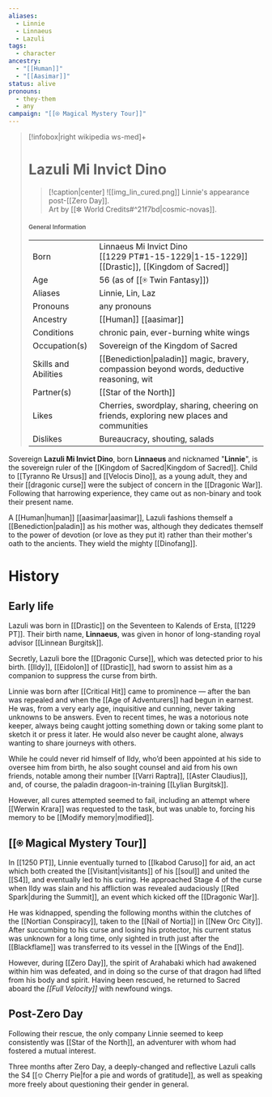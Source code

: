 ```yaml
---
aliases:
  - Linnie
  - Linnaeus
  - Lazuli
tags:
  - character
ancestry:
  - "[[Human]]"
  - "[[Aasimar]]"
status: alive
pronouns:
  - they-them
  - any
campaign: "[[⍟ Magical Mystery Tour]]"
---
```

>[!infobox|right wikipedia ws-med]+
># Lazuli Mi Invict Dino
>>[!caption|center]
>>![[img_lin_cured.png]]
>>Linnie's appearance post-[[Zero Day]].<br>Art by [[✼ World Credits#^21f7bd|cosmic-novas]].
>#### <small>General Information</small>
>| | |
>| --- | --- |
>| Born | Linnaeus Mi Invict Dino<br>[[1229 PT#1-15-1229\|1-15-1229]]<br>[[Drastic]], [[Kingdom of Sacred]]|
>| Age | 56 (as of [[⍟ Twin Fantasy]]) |
>| Aliases | Linnie, Lin, Laz |
>| Pronouns | any pronouns |
>| Ancestry | [[Human]] [[aasimar]] |
>| Conditions | chronic pain, ever-burning white wings |
>| Occupation(s) | Sovereign of the Kingdom of Sacred |
>| Skills and Abilities | [[Benediction\|paladin]] magic, bravery, compassion beyond words, deductive reasoning, wit |
>| Partner(s) | [[Star of the North]] |
>| Likes | Cherries, swordplay, sharing, cheering on friends, exploring new places and communities |
>| Dislikes | Bureaucracy, shouting, salads |

Sovereign **Lazuli Mi Invict Dino**, born **Linnaeus** and nicknamed "**Linnie**", is the sovereign ruler of the [[Kingdom of Sacred|Kingdom of Sacred]]. Child to [[Tyranno Re Ursus]] and [[Velocis Dino]], as a young adult, they and their [[dragonic curse]] were the subject of concern in the [[Dragonic War]]. Following that harrowing experience, they came out as non-binary and took their present name.

A [[Human|human]] [[aasimar|aasimar]], Lazuli fashions themself a [[Benediction|paladin]] as his mother was, although they dedicates themself to the power of devotion (or love as they put it) rather than their mother's oath to the ancients. They wield the mighty [[Dinofang]].

# History
## Early life
Lazuli was born in [[Drastic]] on the Seventeen to Kalends of Ersta, [[1229 PT]]. Their birth name, **Linnaeus**, was given in honor of long-standing royal advisor [[Linnean Burgitsk]].

Secretly, Lazuli bore the [[Dragonic Curse]], which was detected prior to his birth. [[Ildy]], [[Eidolon]] of [[Drastic]], had sworn to assist him as a companion to suppress the curse from birth. 

Linnie was born after [[Critical Hit]] came to prominence — after the ban was repealed and when the [[Age of Adventurers]] had begun in earnest. He was, from a very early age, inquisitive and cunning, never taking unknowns to be answers. Even to recent times, he was a notorious note keeper, always being caught jotting something down or taking some plant to sketch it or press it later. He would also never be caught alone, always wanting to share journeys with others. 

While he could never rid himself of Ildy, who’d been appointed at his side to oversee him from birth, he also sought counsel and aid from his own friends, notable among their number [[Varri Raptra]], [[Aster Claudius]], and, of course, the paladin dragoon-in-training [[Lylian Burgitsk]].

However, all cures attempted seemed to fail, including an attempt where [[Werwin Krara]] was requested to the task, but was unable to, forcing his memory to be [[Modify memory|modified]]. 

## [[⍟ Magical Mystery Tour]]
In [[1250 PT]], Linnie eventually turned to [[Ikabod Caruso]] for aid, an act which both created the [[Visitant|visitants]] of his [[soul]] and united the [[S4]], and eventually led to his curing. He approached Stage 4 of the curse when Ildy was slain and his affliction was revealed audaciously [[Red Spark|during the Summit]], an event which kicked off the [[Dragonic War]]. 

He was kidnapped, spending the following months within the clutches of the [[Nortian Conspiracy]], taken to the [[Nail of Nortia]] in [[New Orc City]]. After succumbing to his curse and losing his protector, his current status was unknown for a long time, only sighted in truth just after the [[Blackflame]] was transferred to its vessel in the [[Wings of the End]].

However, during [[Zero Day]], the spirit of Arahabaki which had awakened within him was defeated, and in doing so the curse of that dragon had lifted from his body and spirit. Having been rescued, he returned to Sacred aboard the *[[Full Velocity]]* with newfound wings.

## Post-Zero Day
Following their rescue, the only company Linnie seemed to keep consistently was [[Star of the North]], an adventurer with whom had fostered a mutual interest.

Three months after Zero Day, a deeply-changed and reflective Lazuli calls the S4 [[⎊ Cherry Pie|for a pie and words of gratitude]], as well as speaking more freely about questioning their gender in general.
